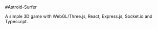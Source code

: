 #Astroid-Surfer

A simple 3D game with WebGL/Three.js, React, Express.js, Socket.io and Typescript. 
